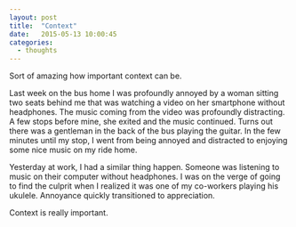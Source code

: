```yaml
---
layout: post
title:  "Context"
date:   2015-05-13 10:00:45
categories:
  - thoughts
---
```


Sort of amazing how important context can be.

Last week on the bus home I was profoundly annoyed by a woman sitting two seats
behind me that was watching a video on her smartphone without headphones.  The
music coming from the video was profoundly distracting.  A few stops before
mine, she exited and the music continued.  Turns out there was a gentleman in
the back of the bus playing the guitar.  In the few minutes until my stop, I
went from being annoyed and distracted to enjoying some nice music on my ride
home.

Yesterday at work, I had a similar thing happen.  Someone was listening to
music on their computer without headphones.  I was on the verge of going to
find the culprit when I realized it was one of my co-workers playing his
ukulele.  Annoyance quickly transitioned to appreciation.

Context is really important.
